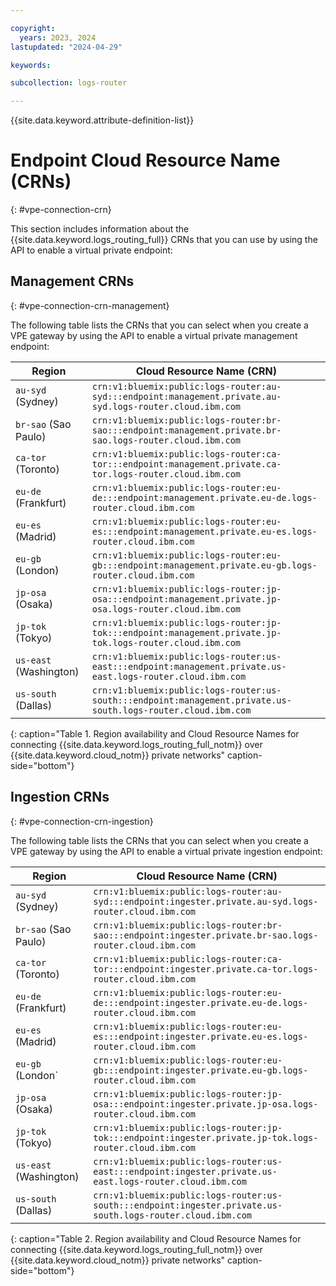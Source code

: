 ```yaml
---

copyright:
  years: 2023, 2024
lastupdated: "2024-04-29"

keywords:

subcollection: logs-router

---
```


{{site.data.keyword.attribute-definition-list}}


# Endpoint Cloud Resource Name (CRNs)
{: #vpe-connection-crn}

This section includes information about the {{site.data.keyword.logs_routing_full}} CRNs that you can use by using the API to enable a virtual private endpoint:

## Management CRNs
{: #vpe-connection-crn-management}

The following table lists the CRNs that you can select when you create a VPE gateway by using the API to enable a virtual private management endpoint:

| Region | Cloud Resource Name (CRN) |
|-----------------|-----------------|
| `au-syd` (Sydney) | `crn:v1:bluemix:public:logs-router:au-syd:::endpoint:management.private.au-syd.logs-router.cloud.ibm.com` |
| `br-sao` (Sao Paulo) | `crn:v1:bluemix:public:logs-router:br-sao:::endpoint:management.private.br-sao.logs-router.cloud.ibm.com` |
| `ca-tor` (Toronto) | `crn:v1:bluemix:public:logs-router:ca-tor:::endpoint:management.private.ca-tor.logs-router.cloud.ibm.com` |
| `eu-de` (Frankfurt) | `crn:v1:bluemix:public:logs-router:eu-de:::endpoint:management.private.eu-de.logs-router.cloud.ibm.com` |
| `eu-es` (Madrid) | `crn:v1:bluemix:public:logs-router:eu-es:::endpoint:management.private.eu-es.logs-router.cloud.ibm.com` |
| `eu-gb` (London) | `crn:v1:bluemix:public:logs-router:eu-gb:::endpoint:management.private.eu-gb.logs-router.cloud.ibm.com` |
| `jp-osa` (Osaka) | `crn:v1:bluemix:public:logs-router:jp-osa:::endpoint:management.private.jp-osa.logs-router.cloud.ibm.com` |
| `jp-tok` (Tokyo) | `crn:v1:bluemix:public:logs-router:jp-tok:::endpoint:management.private.jp-tok.logs-router.cloud.ibm.com` |
| `us-east` (Washington) | `crn:v1:bluemix:public:logs-router:us-east:::endpoint:management.private.us-east.logs-router.cloud.ibm.com` |
| `us-south` (Dallas) | `crn:v1:bluemix:public:logs-router:us-south:::endpoint:management.private.us-south.logs-router.cloud.ibm.com` |
{: caption="Table 1. Region availability and Cloud Resource Names for connecting {{site.data.keyword.logs_routing_full_notm}} over {{site.data.keyword.cloud_notm}} private networks" caption-side="bottom"}

## Ingestion CRNs
{: #vpe-connection-crn-ingestion}

The following table lists the CRNs that you can select when you create a VPE gateway by using the API to enable a virtual private ingestion endpoint:

| Region | Cloud Resource Name (CRN) |
|-----------------|-----------------|
| `au-syd` (Sydney) | `crn:v1:bluemix:public:logs-router:au-syd:::endpoint:ingester.private.au-syd.logs-router.cloud.ibm.com` |
| `br-sao` (Sao Paulo) | `crn:v1:bluemix:public:logs-router:br-sao:::endpoint:ingester.private.br-sao.logs-router.cloud.ibm.com` |
| `ca-tor` (Toronto) | `crn:v1:bluemix:public:logs-router:ca-tor:::endpoint:ingester.private.ca-tor.logs-router.cloud.ibm.com` |
| `eu-de` (Frankfurt) | `crn:v1:bluemix:public:logs-router:eu-de:::endpoint:ingester.private.eu-de.logs-router.cloud.ibm.com` |
| `eu-es` (Madrid) | `crn:v1:bluemix:public:logs-router:eu-es:::endpoint:ingester.private.eu-es.logs-router.cloud.ibm.com` |
| `eu-gb` (London` | `crn:v1:bluemix:public:logs-router:eu-gb:::endpoint:ingester.private.eu-gb.logs-router.cloud.ibm.com` |
| `jp-osa` (Osaka) | `crn:v1:bluemix:public:logs-router:jp-osa:::endpoint:ingester.private.jp-osa.logs-router.cloud.ibm.com` |
| `jp-tok` (Tokyo) | `crn:v1:bluemix:public:logs-router:jp-tok:::endpoint:ingester.private.jp-tok.logs-router.cloud.ibm.com` |
| `us-east` (Washington) | `crn:v1:bluemix:public:logs-router:us-east:::endpoint:ingester.private.us-east.logs-router.cloud.ibm.com` |
| `us-south` (Dallas) | `crn:v1:bluemix:public:logs-router:us-south:::endpoint:ingester.private.us-south.logs-router.cloud.ibm.com` |
{: caption="Table 2. Region availability and Cloud Resource Names for connecting {{site.data.keyword.logs_routing_full_notm}} over {{site.data.keyword.cloud_notm}} private networks" caption-side="bottom"}
